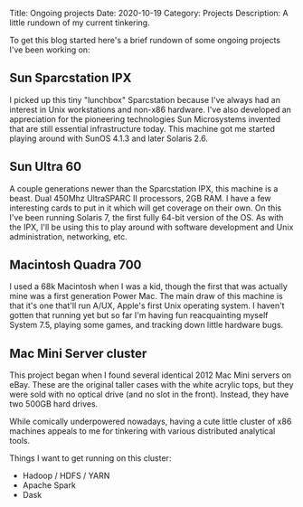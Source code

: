 Title: Ongoing projects
Date: 2020-10-19
Category: Projects
Description: A little rundown of my current tinkering.

To get this blog started here's a brief rundown of some ongoing projects I've been working on:

## Sun Sparcstation IPX

I picked up this tiny "lunchbox" Sparcstation because I've always had an interest in Unix workstations and non-x86 hardware. I've also developed an appreciation for the pioneering technologies Sun Microsystems invented that are still essential infrastructure today. This machine got me started playing around with SunOS 4.1.3 and later Solaris 2.6.

## Sun Ultra 60

A couple generations newer than the Sparcstation IPX, this machine is a beast. Dual 450Mhz UltraSPARC II processors, 2GB RAM. I have a few interesting cards to put in it which will get coverage on their own. On this I've been running Solaris 7, the first fully 64-bit version of the OS. As with the IPX, I'll be using this to play around with software development and Unix administration, networking, etc.

## Macintosh Quadra 700

I used a 68k Macintosh when I was a kid, though the first that was actually mine was a first generation Power Mac. The main draw of this machine is that it's one that'll run A/UX, Apple's first Unix operating system. I haven't gotten that running yet but so far I'm having fun reacquainting myself System 7.5, playing some games, and tracking down little hardware bugs.

## Mac Mini Server cluster

This project began when I found several identical 2012 Mac Mini servers on eBay. These are the original taller cases with the white acrylic tops, but they were sold with no optical drive (and no slot in the front). Instead, they have two 500GB hard drives.

While comically underpowered nowadays, having a cute little cluster of x86 machines appeals to me for tinkering with various distributed analytical tools.

Things I want to get running on this cluster:

- Hadoop / HDFS / YARN
- Apache Spark
- Dask
